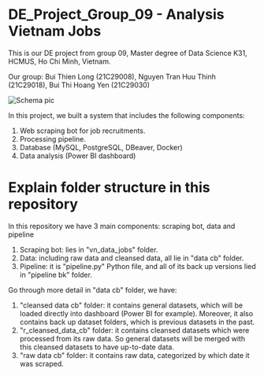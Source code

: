 # DE_Project_Group_09 - Analysis Vietnam Jobs
This is our DE project from group 09, Master degree of Data Science K31, HCMUS, Ho Chi Minh, Vietnam.

Our group: Bui Thien Long (21C29008), Nguyen Tran Huu Thinh (21C29018), Bui Thi Hoang Yen (21C29030)

![Schema pic](https://user-images.githubusercontent.com/67893231/222876032-c60b63ed-11d9-4ce8-984d-b621160027d8.PNG)

In this project, we built a system that includes the following components:
1. Web scraping bot for job recruitments.
2. Processing pipeline.
3. Database (MySQL, PostgreSQL, DBeaver, Docker)
4. Data analysis (Power BI dashboard)

# Explain folder structure in this repository
In this repository we have 3 main components: scraping bot, data and pipeline

1. Scraping bot: lies in "vn_data_jobs" folder.
2. Data: including raw data and cleansed data, all lie in "data cb" folder.
3. Pipeline: it is "pipeline.py" Python file, and all of its back up versions lied in "pipeline bk" folder.

Go through more detail in "data cb" folder, we have:
1. "cleansed data cb" folder: it contains general datasets, which will be loaded directly into dashboard (Power BI for example). Moreover, it also contains back up dataset folders, which is previous datasets in the past.
2. "r_cleansed_data_cb" folder: it contains cleansed datasets which were processed from its raw data. So general datasets will be merged with this cleansed datasets to have up-to-date data.
3. "raw data cb" folder: it contains raw data, categorized by which date it was scraped.



